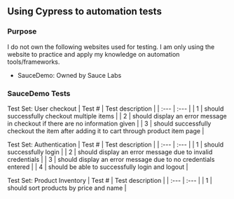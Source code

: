 ## Using Cypress to automation tests

### Purpose
I do not own the following websites used for testing. I am only using the website to practice and apply my knowledge on automation tools/frameworks.
- SauceDemo: Owned by Sauce Labs

### SauceDemo Tests
Test Set: User checkout
| Test #      | Test description                                                                        |
| :---        | :---                                                                                    |
| 1           | should successfully checkout multiple items                                             |
| 2           | should display an error message in checkout if there are no information given           |
| 3           | should successfully checkout the item after adding it to cart through product item page |

Test Set: Authentication
| Test #      | Test description                                                         |
| :---        | :---                                                                     |
| 1           | should successfully login                                                |
| 2           | should display an error message due to invalid credentials               |
| 3           | should display an error message due to no credentials entered            |
| 4           | should be able to successfully login and logout                          |

Test Set: Product Inventory
| Test #      | Test description                                                         |
| :---        | :---                                                                     |
| 1           | should sort products by price and name                                   |
